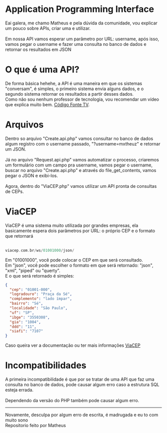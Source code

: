 # Application Programming Interface

Eai galera, me chamo Matheus e pela dúvida da comunidade, vou explicar um pouco sobre APIs, criar uma e utilizar.<br><br>
Em nossa API vamos esperar um parâmetro por URL: username, após isso, vamos pegar o username e fazer uma consulta no banco de dados e retornar os resultados em JSON

<h1> O que é uma API? </h1>
De forma básica hehehe, a API é uma maneira em que os sistemas "conversam", é simples, o primeiro sistema envia alguns dados, e o segundo sistema retornar os resultados a partir desses dados.<br>
Como não sou nenhum professor de tecnologia, vou recomendar um vídeo que explica muito bem.
<a href="https://www.youtube.com/watch?v=vGuqKIRWosk&t=99s">Código Fonte TV</a>.

<h1> Arquivos </h1>
Dentro so arquivo "Create.api.php" vamos consultar no banco de dados algum registro com o username passado, "?username=mxtheuz" e retornar um JSON. <br> <br>
Já no arquivo "Request.api.php" vamos automatizar o processo, criaremos um formulário com um campo pra username, vamos pegar o username, buscar no arquivo "Create.api.php" e através do file_get_contents, vamos pegar o JSON e exibi-los. <br> <br>
Agora, dentro do "ViaCEP.php" vamos utilizar um API pronta de consultas de CEPs. 

<h1> ViaCEP </h1>
ViaCEP é uma sistema muito utilizada por grandes empresas, ela basicamente espera dois parâmetros por URL: o próprio CEP e o formato que retornará
<br>
<br>


```php
viacep.com.br/ws/01001000/json/
```

Em "01001000", você pode colocar o CEP em que será consultado.<br>
Em "json", você pode escolher o formato em que será retornado: "json", "xml", "piped" ou "querty".<br>
E o que será retornado é simples:


```json
{
  "cep": "01001-000",
  "logradouro": "Praça da Sé",
  "complemento": "lado ímpar",
  "bairro": "Sé",
  "localidade": "São Paulo",
  "uf": "SP",
  "ibge": "3550308",
  "gia": "1004",
  "ddd": "11",
  "siafi": "7107"
}
```


Caso queira ver a documentação ou ter mais informações <a href="https://viacep.com.br">ViaCEP</a>

<h1> Incompatibilidades </h1>
A primeira incompatibilidade é que por se tratar de uma API que faz uma consulta no banco de dados, pode causar algum erro caso a estrutura SQL esteja errada.<br><br>
Dependendo da versão do PHP também pode causar algum erro.

<br>
<hr>

Novamente, desculpa por algum erro de escrita, é madrugada e eu to com muito sono<br>
Repositorio feito por Matheus
